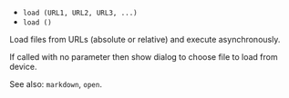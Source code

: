 * `load (URL1, URL2, URL3, ...)`
* `load ()`

Load files from URLs (absolute or relative) and execute asynchronously.

If called with no parameter then show dialog to choose file to load from device.

See also: `markdown`, `open`.
